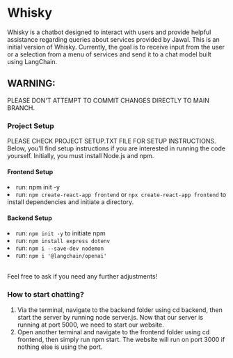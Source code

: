# Whisky
Whisky is a chatbot designed to interact with users and provide helpful assistance regarding queries about services provided by Jawal. This is an initial version of Whisky. Currently, the goal is to receive input from the user or a selection from a menu of services and send it to a chat model built using LangChain.

## WARNING:
PLEASE DON'T ATTEMPT TO COMMIT CHANGES DIRECTLY TO MAIN BRANCH.

### Project Setup
PLEASE CHECK PROJECT SETUP.TXT FILE FOR SETUP INSTRUCTIONS.
Below, you'll find setup instructions if you are interested in running the code yourself. Initially, you must install Node.js and npm.

#### Frontend Setup
<li>run: npm init -y</li>
<li>run: <code>npm create-react-app frontend</code> or <code>npx create-react-app frontend</code> to install dependencies and initiate a directory.</li>

#### Backend Setup
<li>run: <code>npm init -y</code> to initiate npm</li>
<li>run: <code>npm install express dotenv</code></li>
<li>run: <code>npm i --save-dev nodemon</code></li>
<li>run: <code>npm i '@langchain/openai'</code></li>
<br>
<p>Feel free to ask if you need any further adjustments!</p>

### How to start chatting?
<ol>
  <li>Via the terminal, navigate to the backend folder using cd backend, then start the server by running node server.js. Now that our server is running at port 5000, we need to start our website.</li>
  <li>Open another terminal and navigate to the frontend folder using cd frontend, then simply run npm start. The website will run on port 3000 if nothing else is using the port.</li>  
</ol>
